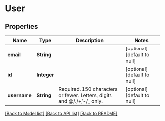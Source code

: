 # User
## Properties

Name | Type | Description | Notes
------------ | ------------- | ------------- | -------------
**email** | **String** |  | [optional] [default to null]
**id** | **Integer** |  | [optional] [default to null]
**username** | **String** | Required. 150 characters or fewer. Letters, digits and @/./+/-/_ only. | [optional] [default to null]

[[Back to Model list]](../swagger.md#documentation-for-models) [[Back to API list]](../swagger.md#documentation-for-api-endpoints) [[Back to README]](../swagger.md)

